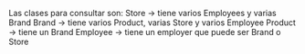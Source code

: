 Las clases para consultar son:
Store -> tiene varios Employees y varias Brand
Brand -> tiene varios Product, varias Store y varios Employee
Product -> tiene un Brand
Employee -> tiene un employer que puede ser Brand o Store
